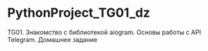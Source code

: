 # PythonProject_TG01_dz
TG01. Знакомство с библиотекой aiogram. Основы работы с API Telegram. Домашнее задание
